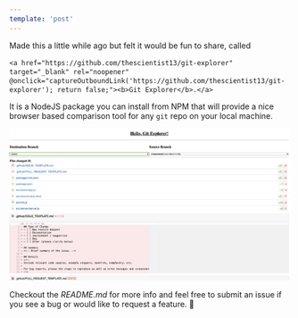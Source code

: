 ```yaml
---
template: 'post'
---
```

  
Made this a little while ago but felt it would be fun to share, called 

```render 
<a href="https://github.com/thescientist13/git-explorer" target="_blank" rel="noopener" @onclick="captureOutboundLink('https://github.com/thescientist13/git-explorer'); return false;"><b>Git Explorer</b>.</a>
```

It is a NodeJS package you can install from NPM that will provide a nice browser based comparison tool for any `git` repo on your local machine.

![Project Screenshot](https://raw.githubusercontent.com/thescientist13/git-explorer/master/git-explorer.png)

Checkout the _README.md_ for more info and feel free to submit an issue if you see a bug or would like to request a feature. 👋